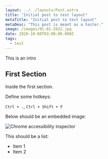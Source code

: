 ```yaml
---
layout: ../../layouts/Post.astro
title: "Initial post to test layout"
metaTitle: "Initial post to test layout"
metaDesc: "This post is meant as a tester."
image: /images/01-01-2022.jpg
date: 2020-10-08T03:00:00.000Z
tags:
  - test
---
```


This is an intro

## First Section

Inside the first section.

Define some hotkeys:

`Ctrl + .`, `Ctrl + Shift + F`

Below should be an embedded image:

![Chrome accessibility inspector](https://w7.pngwing.com/pngs/419/573/png-transparen…le-travel-mountain-atmosphere-cloud-landscape.png)

This should be a list:

- Item 1
- Item 2
